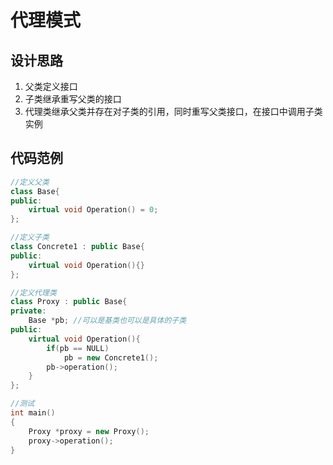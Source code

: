 # 代理模式
## 设计思路
1. 父类定义接口
2. 子类继承重写父类的接口
3. 代理类继承父类并存在对子类的引用，同时重写父类接口，在接口中调用子类实例
## 代码范例
```c++
//定义父类
class Base{
public:
	virtual void Operation() = 0;
};
```
```c++
//定义子类
class Concrete1 : public Base{
public:
	virtual void Operation(){}
};
```
```c++
//定义代理类
class Proxy : public Base{
private:
	Base *pb; //可以是基类也可以是具体的子类
public:
	virtual void Operation(){
		if(pb == NULL)
			pb = new Concrete1();
		pb->operation();
	}
};
```
```c++
//测试
int main()
{
	Proxy *proxy = new Proxy();
	proxy->operation();
}
```